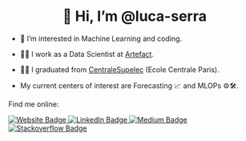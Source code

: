 <div id="header" align="center">
 <h1>👋 Hi, I’m @luca-serra</h1>
</div>

- 👀 I’m interested in Machine Learning and coding.
 
- 👨‍💻 I work as a Data Scientist at [Artefact](https://www.artefact.com/).

- 👨‍🎓 I graduated from [CentraleSupelec](https://www.centralesupelec.fr/en/) (Ecole Centrale Paris).

- My current centers of interest are Forecasting 📈 and MLOPs ⚙️🛠.

Find me online:
<div id="badges">
  <a href="https://luca-serra.com">
    <img src="https://img.shields.io/badge/Personal%20Website-pink?logo=clyp&logoColor=white&style=for-the-badge" alt="Website Badge"/>
  </a>
  <a href="https://www.linkedin.com/in/luca-serra/">
    <img src="https://img.shields.io/badge/LinkedIn-blue?style=for-the-badge&logo=linkedin&logoColor=white" alt="LinkedIn Badge"/>
  </a>
  <a href="https://medium.com/@luca.serra">
    <img src="https://img.shields.io/badge/Medium-black?logo=medium&logoColor=white&style=for-the-badge" alt="Medium Badge"/>
  </a>
  <a href="https://stackoverflow.com/users/13891969/luca">
    <img src="https://img.shields.io/badge/Stackoverflow-orange?logo=stackoverflow&logoColor=white&style=for-the-badge" alt="Stackoverflow Badge"/>
  </a>
</div>
